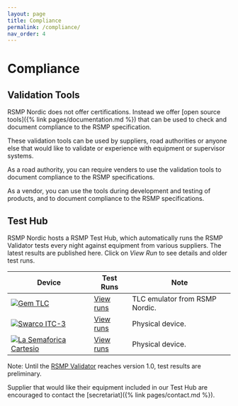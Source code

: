 ```yaml
---
layout: page
title: Compliance
permalink: /compliance/
nav_order: 4
---
```


# Compliance

## Validation Tools
RSMP Nordic does not offer certifications. Instead we offer [open source tools]({% link pages/documentation.md %}) that can be used to check and document compliance to the RSMP specification.

These validation tools can be used by suppliers, road authorities or anyone else that would like to validate or experience with equipment or supervisor systems.

As a road authority, you can require venders to use the validation tools to document compliance to the RSMP specifications.

As a vendor, you can use the tools during development and testing of products, and to document compliance to the RSMP specifications.

## Test Hub
RSMP Nordic hosts a RSMP Test Hub, which automatically runs the RSMP Validator tests every night against equipment from various suppliers. The latest results are published here. Click on *View Run* to see details and older test runs.

| Device | Test Runs | Note |
|--|--|--|
| [![Gem TLC](https://github.com/rsmp-nordic/rsmp_validator/actions/workflows/gem_tlc.yaml/badge.svg?branch=main&event=schedule)](https://github.com/rsmp-nordic/rsmp_validator/actions/workflows/gem_tlc.yaml) | [View runs](https://github.com/rsmp-nordic/rsmp_validator/actions/workflows/gem_tlc.yaml?query=branch=main&event=schedule) | TLC emulator from RSMP Nordic. |
| [![Swarco ITC-3](https://github.com/rsmp-nordic/rsmp_validator/actions/workflows/swarco_itc3.yaml/badge.svg?branch=main&event=schedule)](https://github.com/rsmp-nordic/rsmp_validator/actions/workflows/swarco_itc3.yaml) | [View runs](https://github.com/rsmp-nordic/rsmp_validator/actions/workflows/swarco_itc3.yaml?query=branch=main&event=schedule) | Physical device. |
| [![La Semaforica Cartesio](https://github.com/rsmp-nordic/rsmp_validator/actions/workflows/semaforica_cartesio.yaml/badge.svg?branch=main&event=schedule)](https://github.com/rsmp-nordic/rsmp_validator/actions/workflows/semaforica_cartesio.yaml) | [View runs](https://github.com/rsmp-nordic/rsmp_validator/actions/workflows/semaforica_cartesio.yaml?query=branch=main&event=schedule) | Physical device. |

Note: Until the [RSMP Validator](https://github.com/rsmp-nordic/rsmp_validator) reaches version 1.0, test results are preliminary.

Supplier that would like their equipment included in our Test Hub are encouraged to contact the [secretariat]({% link pages/contact.md %}).
